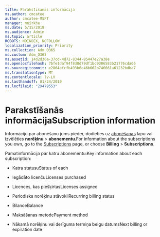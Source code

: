 ```yaml
---
title: Parakstīšanās informācija
ms.author: cmcatee
author: cmcatee-MSFT
manager: mnirkhe
ms.date: 5/15/2018
ms.audience: Admin
ms.topic: article
ROBOTS: NOINDEX, NOFOLLOW
localization_priority: Priority
ms.collection: Adm_O365
ms.custom: Adm_O365
ms.assetid: 14d2d36a-37cd-4d72-8344-85447e27a38e
ms.openlocfilehash: 7bfe1daf94f8d8d79df1bc9306583b21776cda05
ms.sourcegitcommit: e2864efcfb493b6e46b662b746661a61232bdba7
ms.translationtype: MT
ms.contentlocale: lv-LV
ms.lasthandoff: 01/24/2019
ms.locfileid: "29479553"
---
```

# <a name="subscription-information"></a><span data-ttu-id="1ba87-102">Parakstīšanās informācija</span><span class="sxs-lookup"><span data-stu-id="1ba87-102">Subscription information</span></span>

<span data-ttu-id="1ba87-103">Informāciju par abonēšanu jums pieder, dodieties uz [abonēšanas](https://go.microsoft.com/fwlink/p/?linkid=842054) lapu vai izvēlēties **norēķinu** \> **abonementu**.</span><span class="sxs-lookup"><span data-stu-id="1ba87-103">For information about the subscriptions you own, go to the [Subscriptions](https://go.microsoft.com/fwlink/p/?linkid=842054) page, or choose **Billing** \> **Subscriptions**.</span></span>
  
<span data-ttu-id="1ba87-104">Pamatinformācija par katru abonementu:</span><span class="sxs-lookup"><span data-stu-id="1ba87-104">Key information about each subscription:</span></span>
  
- <span data-ttu-id="1ba87-105">Katra statusu</span><span class="sxs-lookup"><span data-stu-id="1ba87-105">Status of each</span></span>
    
- <span data-ttu-id="1ba87-106">Iegādāto licenču</span><span class="sxs-lookup"><span data-stu-id="1ba87-106">Licenses purchased</span></span>
    
- <span data-ttu-id="1ba87-107">Licences, kas piešķirtas</span><span class="sxs-lookup"><span data-stu-id="1ba87-107">Licenses assigned</span></span>
    
- <span data-ttu-id="1ba87-108">Periodiska norēķinu stāvokli</span><span class="sxs-lookup"><span data-stu-id="1ba87-108">Recurring billing status</span></span>
    
- <span data-ttu-id="1ba87-109">Bilance</span><span class="sxs-lookup"><span data-stu-id="1ba87-109">Balance</span></span>
    
- <span data-ttu-id="1ba87-110">Maksāšanas metode</span><span class="sxs-lookup"><span data-stu-id="1ba87-110">Payment method</span></span>
    
- <span data-ttu-id="1ba87-111">Nākamā norēķinu vai derīguma termiņa beigu datums</span><span class="sxs-lookup"><span data-stu-id="1ba87-111">Next billing or expiration date</span></span>
    


